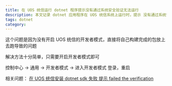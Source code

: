 ```yaml
---
title: 在 UOS 统信运行 dotnet 程序提示没有通过系统安全验证无法运行
description: 本文记录 dotnet 应用程序在 UOS 统信系统上运行时，提示 没有通过系统安全验证，无法运行 的问题
tags: dotnet
category: 
---
```


<!-- CreateTime:2023/9/7 9:29:42 -->

<!-- 发布 -->
<!-- 博客 -->

这个问题是因为没有开启 UOS 统信的开发者模式，直接将自己构建完成的包放上去跑导致的问题

解决方法十分简单，只需要开启开发者模式即可

控制中心 -> 通用 -> 开发者模式 -> 进入开发者模式 登录，重启

相关问题： [在 UOS 统信安装 dotnet sdk 失败 提示 failed the verification](https://blog.lindexi.com/post/%E5%9C%A8-UOS-%E7%BB%9F%E4%BF%A1%E5%AE%89%E8%A3%85-dotnet-sdk-%E5%A4%B1%E8%B4%A5-%E6%8F%90%E7%A4%BA-failed-the-verification.html )
